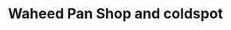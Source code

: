 ---
title: "Waheed Pan Shop and coldspot"
url: /karachi/waheed-pan-shop-and-coldspot/
shop: shop
---